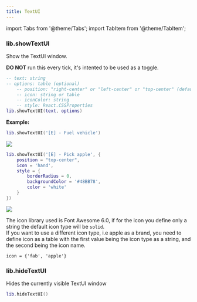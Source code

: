 ```yaml
---
title: TextUI
---
```


import Tabs from '@theme/Tabs';
import TabItem from '@theme/TabItem';

### lib.showTextUI
Show the TextUI window.

**DO NOT** run this every tick, it's intented to be used as a toggle.

```lua
-- text: string
-- options: table (optional)
    -- position: "right-center" or "left-center" or "top-center" (default - "right-center")
    -- icon: string or table
    -- iconColor: string
    -- style: React.CSSProperties
lib.showTextUI(text, options)
```

**Example:**
<Tabs>
<TabItem label="Basic" value="basic">

```lua
lib.showTextUI('[E] - Fuel vehicle')
```

![](https://i.imgur.com/3ptQyAq.png)
</TabItem>
<TabItem label="Custom style" value="custom">

```lua
lib.showTextUI('[E] - Pick apple', {
    position = "top-center",
    icon = 'hand',
    style = {
        borderRadius = 0,
        backgroundColor = '#48BB78',
        color = 'white'
    }
})
```

![](https://i.imgur.com/gNDwPBN.png)
</TabItem>
</Tabs>

The icon library used is Font Awesome 6.0, if for the icon you define only a string
the default icon type will be `solid`.  
If you want to use a different icon type, i.e
apple as a brand, you need to define icon as a table with the first value being
the icon type as a string, and the second being the icon name.

`icon = {'fab', 'apple'}`

### lib.hideTextUI
Hides the currently visible TextUI window

```lua
lib.hideTextUI()
```
